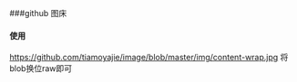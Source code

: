 ###github 图床

#### 使用
https://github.com/tiamoyajie/image/blob/master/img/content-wrap.jpg
将blob换位raw即可
